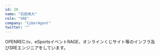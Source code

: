```yaml
---
id: 20
name: "石田尭大"
role: "SRE"
company: "CyberAgent"
twitter: ""
---
```


OPENREC.tv、eSportsイベントRAGE、オンラインくじサイト等のインフラ及びSREエンジニアをしています。
